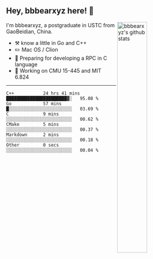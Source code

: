 ## Hey, bbbearxyz here! :wave:

<img align="right" alt="bbbearxyz's github stats" width="40%" src="https://github-readme-stats.vercel.app/api?username=bbbearxyz&show_icons=true">

I'm bbbearxyz, a postgraduate in USTC from GaoBeidian, China.

-   :hammer_and_pick:    know a little in Go and C++
-   :pencil2: Mac OS / Clion
-   :seedling: Preparing for developing a RPC in C language 
-   :thinking: Working on CMU 15-445 and MIT 6.824
---
<!--START_SECTION:waka-->

```text
C++           24 hrs 41 mins  ███████████████████████▓░   95.08 %
Go            57 mins         █░░░░░░░░░░░░░░░░░░░░░░░░   03.69 %
C             9 mins          ░░░░░░░░░░░░░░░░░░░░░░░░░   00.62 %
CMake         5 mins          ░░░░░░░░░░░░░░░░░░░░░░░░░   00.37 %
Markdown      2 mins          ░░░░░░░░░░░░░░░░░░░░░░░░░   00.18 %
Other         0 secs          ░░░░░░░░░░░░░░░░░░░░░░░░░   00.04 %
```

<!--END_SECTION:waka-->
